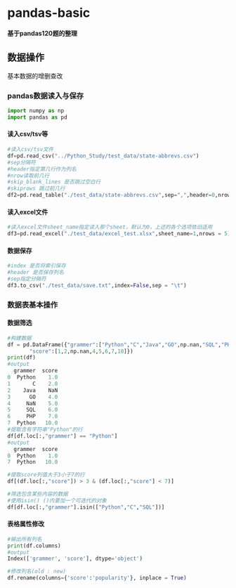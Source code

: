 # pandas-basic

**基于pandas120题的整理**

## 数据操作

基本数据的增删查改

### pandas数据读入与保存

```python
import numpy as np
import pandas as pd
```

#### 读入csv/tsv等

```python
#读入csv/tsv文件
df=pd.read_csv("../Python_Study/test_data/state-abbrevs.csv")
#sep分隔符
#header指定第几行作为列名
#nrow读取前几行
#skip_blank_lines 是否跳过空白行
#skiprows 跳过前几行
df2=pd.read_table("./test_data/state-abbrevs.csv",sep=",",header=0,nrows=5,skiprows = 5)
```

#### 读入excel文件

```python
#读入excel文件sheet_name指定读入那个sheet，默认为0，上述的各个选项依旧适用
df3=pd.read_excel("./test_data/excel_test.xlsx",sheet_name=1,nrows = 5)
```

#### 数据保存

```python
#index 是否将索引保存
#header 是否保存列名
#sep指定分隔符
df3.to_csv("./test_data/save.txt",index=False,sep = "\t")
```

### 数据表基本操作

#### 数据筛选

```python
#构建数据
df = pd.DataFrame({"grammer":["Python","C","Java","GO",np.nan,"SQL","PHP","Python"],
       "score":[1,2,np.nan,4,5,6,7,10]})
print(df)
#output
  grammer  score
0  Python    1.0
1       C    2.0
2    Java    NaN
3      GO    4.0
4     NaN    5.0
5     SQL    6.0
6     PHP    7.0
7  Python   10.0
#提取含有字符串"Python"的行
df[df.loc[:,"grammer"] == "Python"]
#output
  grammer  score
0  Python    1.0
7  Python   10.0

#提取score列值大于3小于7的行
df[(df.loc[:,"score"]) > 3 & (df.loc[:,"score"] < 7)]

#筛选包含某些内容的数据
#使用isin() ()内要加一个可迭代的对象
df[df.loc[:,"grammer"].isin(["Python","C","SQL"])]
```

#### 表格属性修改

```python
#输出所有列名
print(df.columns)
#output
Index(['grammer', 'score'], dtype='object')

#修改列名(old : new)
df.rename(columns={'score':'popularity'}, inplace = True)
```


